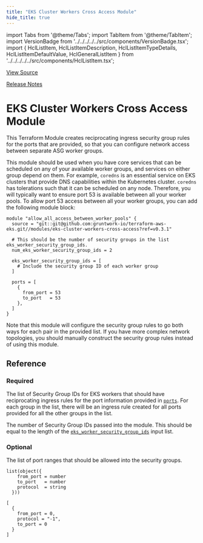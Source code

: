 ```yaml
---
title: "EKS Cluster Workers Cross Access Module"
hide_title: true
---
```


import Tabs from '@theme/Tabs';
import TabItem from '@theme/TabItem';
import VersionBadge from '../../../../../src/components/VersionBadge.tsx';
import { HclListItem, HclListItemDescription, HclListItemTypeDetails, HclListItemDefaultValue, HclGeneralListItem } from '../../../../../src/components/HclListItem.tsx';

<a href="https://github.com/gruntwork-io/terraform-aws-eks/tree/master/modules/eks-cluster-workers-cross-access" className="link-button" title="View the source code for this module in GitHub.">View Source</a>

<a href="https://github.com/gruntwork-io/terraform-aws-eks/releases?q=" className="link-button" title="Release notes for only the service catalog versions which impacted this service.">Release Notes</a>

# EKS Cluster Workers Cross Access Module

This Terraform Module creates reciprocating ingress security group rules for the ports that are provided, so that you
can configure network access between separate ASG worker groups.

This module should be used when you have core services that can be scheduled on any of your available worker groups, and
services on either group depend on them. For example, `coredns` is an essential service on EKS clusters that provide DNS
capabilities within the Kubernetes cluster. `coredns` has tolerations such that it can be scheduled on any node.
Therefore, you will typically want to ensure port 53 is available between all your worker pools. To allow port 53 access
between all your worker groups, you can add the following module block:

```hcl
module "allow_all_access_between_worker_pools" {
  source = "git::git@github.com:gruntwork-io/terraform-aws-eks.git//modules/eks-cluster-workers-cross-access?ref=v0.3.1"

  # This should be the number of security groups in the list eks_worker_security_group_ids.
  num_eks_worker_security_group_ids = 2

  eks_worker_security_group_ids = [
    # Include the security group ID of each worker group
  ]

  ports = [
    {
      from_port = 53
      to_port   = 53
    },
  ]
}
```

Note that this module will configure the security group rules to go both ways for each pair in the provided list. If you
have more complex network topologies, you should manually construct the security group rules instead of using this
module.




## Reference

<Tabs>
<TabItem value="inputs" label="Inputs" default>

### Required

<HclListItem name="eks_worker_security_group_ids" requirement="required" type="list(string)">
<HclListItemDescription>

The list of Security Group IDs for EKS workers that should have reciprocating ingress rules for the port information provided in <a href="#ports"><code>ports</code></a>. For each group in the list, there will be an ingress rule created for all ports provided for all the other groups in the list.

</HclListItemDescription>
</HclListItem>

<HclListItem name="num_eks_worker_security_group_ids" requirement="required" type="number">
<HclListItemDescription>

The number of Security Group IDs passed into the module. This should be equal to the length of the <a href="#eks_worker_security_group_ids"><code>eks_worker_security_group_ids</code></a> input list.

</HclListItemDescription>
</HclListItem>

### Optional

<HclListItem name="ports" requirement="optional" type="list(object(…))">
<HclListItemDescription>

The list of port ranges that should be allowed into the security groups.

</HclListItemDescription>
<HclListItemTypeDetails>

```hcl
list(object({
    from_port = number
    to_port   = number
    protocol  = string
  }))
```

</HclListItemTypeDetails>
<HclListItemDefaultValue>

```hcl
[
  {
    from_port = 0,
    protocol = "-1",
    to_port = 0
  }
]
```

</HclListItemDefaultValue>
</HclListItem>

</TabItem>
<TabItem value="outputs" label="Outputs">



</TabItem>
</Tabs>


<!-- ##DOCS-SOURCER-START
{
  "originalSources": [
    "https://github.com/gruntwork-io/terraform-aws-eks/tree/modules/eks-cluster-workers-cross-access/readme.md",
    "https://github.com/gruntwork-io/terraform-aws-eks/tree/modules/eks-cluster-workers-cross-access/variables.tf",
    "https://github.com/gruntwork-io/terraform-aws-eks/tree/modules/eks-cluster-workers-cross-access/outputs.tf"
  ],
  "sourcePlugin": "module-catalog-api",
  "hash": "5eed66febb602fea3391471b71ff7056"
}
##DOCS-SOURCER-END -->
